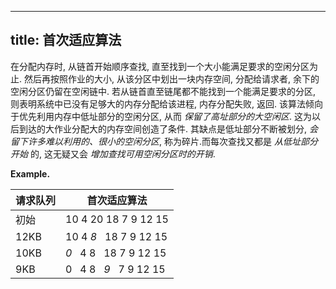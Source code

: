 
---
title: ⾸次适应算法
---

在分配内存时, 从链⾸开始顺序查找, 直⾄找到⼀个⼤⼩能满⾜要求的空闲分区为⽌. 然后再按照作业的⼤⼩, 从该分区中划出⼀块内存空间, 分配给请求者, 余下的空闲分区仍留在空闲链中. 若从链⾸直⾄链尾都不能找到⼀个能满⾜要求的分区, 则表明系统中已没有⾜够⼤的内存分配给该进程, 内存分配失败, 返回. 该算法倾向于优先利⽤内存中低址部分的空闲分区, 从⽽ *保留了⾼址部分的⼤空闲区*. 这为以后到达的⼤作业分配⼤的内存空间创造了条件. 其缺点是低址部分不断被划分, *会留下许多难以利⽤的、很⼩的空闲分区*, 称为碎⽚.⽽每次查找又都是 *从低址部分开始* 的, 这⽆疑又会 *增加查找可⽤空闲分区时的开销*.

$\textbf{Example.}$ 

| 请求队列 | ⾸次适应算法 |
| - | - |
| 初始 | 10 4 20 18 7 9 12 15 |
| 12KB | 10 4 *8* $~$ 18 7 9 12 15 |
| 10KB | *0* $~$ 4 8 $~$ 18 7 9 12 15  |
| 9KB | 0 $~$ 4 8 $~$ *9* $~$ 7 9 12 15  |
